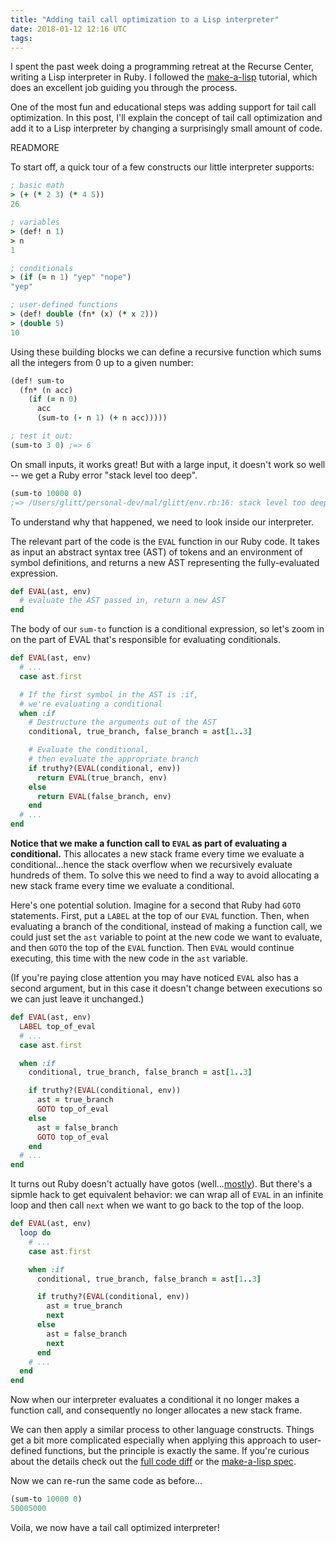 ```yaml
---
title: "Adding tail call optimization to a Lisp interpreter"
date: 2018-01-12 12:16 UTC
tags:
---
```


I spent the past week doing a programming retreat at the Recurse Center,
writing a Lisp interpreter in Ruby. I followed the [make-a-lisp](https://github.com/kanaka/mal/blob/master/process/guide.md)
tutorial, which does an excellent job guiding you through the process.

One of the most fun and educational steps was adding support for tail call optimization.
In this post, I'll explain the concept of tail call optimization and add it to a Lisp interpreter
by changing a surprisingly small amount of code.

READMORE

To start off, a quick tour of a few constructs our little interpreter supports:

```clojure
; basic math
> (+ (* 2 3) (* 4 5))
26

; variables
> (def! n 1)
> n
1

; conditionals
> (if (= n 1) "yep" "nope")
"yep"

; user-defined functions
> (def! double (fn* (x) (* x 2)))
> (double 5)
10
```

Using these building blocks we can define a recursive function which sums all the
integers from 0 up to a given number:

```clojure
(def! sum-to
  (fn* (n acc)
    (if (= n 0)
      acc
      (sum-to (- n 1) (+ n acc)))))

; test it out:
(sum-to 3 0) ;=> 6
```

On small inputs, it works great! But with a large input, it doesn't work so well --
we get a Ruby error "stack level too deep".

```clojure
(sum-to 10000 0)
;=> /Users/glitt/personal-dev/mal/glitt/env.rb:16: stack level too deep (SystemStackError)
```

To understand why that happened, we need to look inside our interpreter.

The relevant part of the code is the `EVAL` function in our Ruby code.
It takes as input an abstract syntax tree (AST) of tokens and an environment of
symbol definitions, and returns a new AST representing the fully-evaluated expression.

```ruby
def EVAL(ast, env)
  # evaluate the AST passed in, return a new AST
end
```

The body of our `sum-to` function is a conditional expression, so let's zoom in on the
part of EVAL that's responsible for evaluating conditionals.

```ruby
def EVAL(ast, env)
  # ...
  case ast.first

  # If the first symbol in the AST is :if,
  # we're evaluating a conditional
  when :if
    # Destructure the arguments out of the AST
    conditional, true_branch, false_branch = ast[1..3]

    # Evaluate the conditional,
    # then evaluate the appropriate branch
    if truthy?(EVAL(conditional, env))
      return EVAL(true_branch, env)
    else
      return EVAL(false_branch, env)
    end
  # ...
end
```

**Notice that we make a function call to `EVAL` as part of evaluating a conditional.**
This allocates a new stack frame every time we evaluate a conditional...hence the stack overflow
when we recursively evaluate hundreds of them. To solve this we need to find a way
to avoid allocating a new stack frame every time we evaluate a conditional.

Here's one potential solution. Imagine for a second that Ruby had `GOTO` statements.
First, put a `LABEL` at the top of our `EVAL` function. Then, when evaluating a
branch of the conditional, instead of making a function call, we could just set the
`ast` variable to point at the new code we want to evaluate, and then `GOTO`
the top of the `EVAL` function. Then `EVAL` would continue executing, this time
with the new code in the `ast` variable.

(If you're paying close attention you may have noticed `EVAL` also has a second
argument, but in this case it doesn't change between executions so we can just leave it unchanged.)

```ruby
def EVAL(ast, env)
  LABEL top_of_eval
  # ...
  case ast.first

  when :if
    conditional, true_branch, false_branch = ast[1..3]

    if truthy?(EVAL(conditional, env))
      ast = true_branch
      GOTO top_of_eval
    else
      ast = false_branch
      GOTO top_of_eval
    end
  # ...
end
```

It turns out Ruby doesn't actually have gotos (well...[mostly](http://patshaughnessy.net/2012/2/29/the-joke-is-on-us-how-ruby-1-9-supports-the-goto-statement)). But there's a sipmle hack to get equivalent behavior: we can wrap all of `EVAL` in an infinite loop and then call `next` when we want to
go back to the top of the loop.

```ruby
def EVAL(ast, env)
  loop do
    # ...
    case ast.first

    when :if
      conditional, true_branch, false_branch = ast[1..3]

      if truthy?(EVAL(conditional, env))
        ast = true_branch
        next
      else
        ast = false_branch
        next
      end
    # ...
  end
end
```

Now when our interpreter evaluates a conditional it no longer
makes a function call, and consequently no longer allocates a new stack frame.

We can then apply a similar process to other language constructs.
Things get a bit more complicated especially when applying this approach to
user-defined functions, but the principle is exactly the same. If you're curious about the details
check out the [full code diff](https://github.com/geoffreylitt/mal/commit/56fe63351435e8031a18b92baaecf8dc07abf7e7)
or the [make-a-lisp spec](https://github.com/kanaka/mal/blob/master/process/guide.md#step-5-tail-call-optimization).

Now we can re-run the same code as before...

```clojure
(sum-to 10000 0)
50005000
```

Voila, we now have a tail call optimized interpreter!
